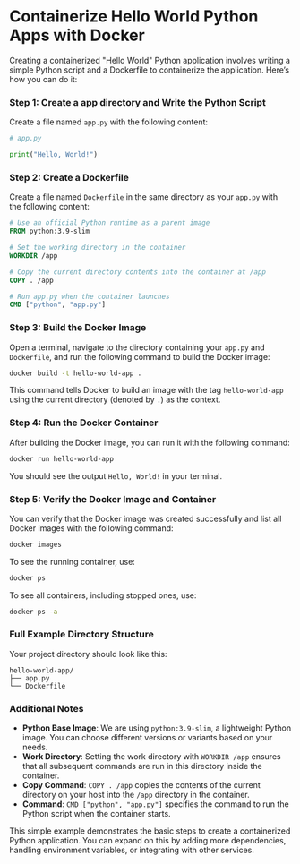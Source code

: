 # Containerize Hello World Python Apps with Docker

Creating a containerized "Hello World" Python application involves writing a simple Python script and a Dockerfile to containerize the application. Here’s how you can do it:

### Step 1: Create a app directory and Write the Python Script

Create a file named `app.py` with the following content:

```python
# app.py

print("Hello, World!")
```

### Step 2: Create a Dockerfile

Create a file named `Dockerfile` in the same directory as your `app.py` with the following content:

```Dockerfile
# Use an official Python runtime as a parent image
FROM python:3.9-slim

# Set the working directory in the container
WORKDIR /app

# Copy the current directory contents into the container at /app
COPY . /app

# Run app.py when the container launches
CMD ["python", "app.py"]
```

### Step 3: Build the Docker Image

Open a terminal, navigate to the directory containing your `app.py` and `Dockerfile`, and run the following command to build the Docker image:

```sh
docker build -t hello-world-app .
```

This command tells Docker to build an image with the tag `hello-world-app` using the current directory (denoted by `.`) as the context.

### Step 4: Run the Docker Container

After building the Docker image, you can run it with the following command:

```sh
docker run hello-world-app
```

You should see the output `Hello, World!` in your terminal.

### Step 5: Verify the Docker Image and Container

You can verify that the Docker image was created successfully and list all Docker images with the following command:

```sh
docker images
```

To see the running container, use:

```sh
docker ps
```

To see all containers, including stopped ones, use:

```sh
docker ps -a
```

### Full Example Directory Structure

Your project directory should look like this:

```
hello-world-app/
├── app.py
└── Dockerfile
```

### Additional Notes

- **Python Base Image**: We are using `python:3.9-slim`, a lightweight Python image. You can choose different versions or variants based on your needs.
- **Work Directory**: Setting the work directory with `WORKDIR /app` ensures that all subsequent commands are run in this directory inside the container.
- **Copy Command**: `COPY . /app` copies the contents of the current directory on your host into the `/app` directory in the container.
- **Command**: `CMD ["python", "app.py"]` specifies the command to run the Python script when the container starts.

This simple example demonstrates the basic steps to create a containerized Python application. You can expand on this by adding more dependencies, handling environment variables, or integrating with other services.